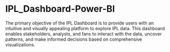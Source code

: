 # IPL_Dashboard-Power-BI
The primary objective of the IPL Dashboard is to provide users with an intuitive and visually appealing platform to explore IPL data. This dashboard enables stakeholders, analysts, and fans to interact with the data, uncover patterns, and make informed decisions based on comprehensive visualizations.
